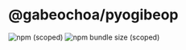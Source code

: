 # @gabeochoa/pyogibeop

![npm (scoped)](https://img.shields.io/npm/v/@gabeochoa/pyogibeop.svg)
![npm bundle size (scoped)](https://img.shields.io/bundlephobia/min/@gabeochoa/pyogibeop.svg)